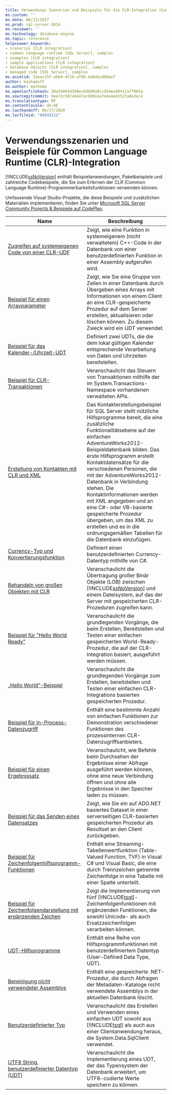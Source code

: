 ```yaml
---
title: Verwendungs Szenarien und Beispiele für die CLR-Integration (Common Language Runtime) | Microsoft-Dokumentation
ms.custom: ''
ms.date: 06/13/2017
ms.prod: sql-server-2014
ms.reviewer: ''
ms.technology: database-engine
ms.topic: reference
helpviewer_keywords:
- scenarios [CLR integration]
- common language runtime [SQL Server], samples
- examples [CLR integration]
- sample applications [CLR integration]
- database objects [CLR integration], samples
- managed code [SQL Server], samples
ms.assetid: 33aac25f-abb4-4f29-af88-4a0dacd80ae7
author: mashamsft
ms.author: mathoma
ms.openlocfilehash: 30a54064d398ec6db09a9ccd54eed9411a7f905a
ms.sourcegitcommit: 9ee72c507ab447ac69014a7eea4e43523a0a3ec4
ms.translationtype: MT
ms.contentlocale: de-DE
ms.lasthandoff: 06/17/2020
ms.locfileid: "84933212"
---
```

# <a name="usage-scenarios-and-examples-for-common-language-runtime-clr-integration"></a>Verwendungsszenarien und Beispiele für Common Language Runtime (CLR)-Integration
  [!INCLUDE[ssNoVersion](../../includes/ssnoversion-md.md)] enthält Beispielanwendungen, Paketbeispiele und zahlreiche Codebeispiele, die Sie zum Erlernen der CLR (Common Language Runtime)-Programmierbarkeitsfunktionen verwenden können.  
  
 Umfassende Visual Studio-Projekte, die diese Beispiele und zusätzlichen Materialien implementieren, finden Sie unter [Microsoft SQL Server Community Projects & Beispiele auf CodePlex](https://go.microsoft.com/fwlink/?LinkID=193935).  
  
|Name|Beschreibung|  
|----------|-----------------|  
|[Zugreifen auf systemeigenen Code von einer CLR-UDF](../../../2014/database-engine/dev-guide/accessing-native-code-from-a-clr-udf.md)|Zeigt, wie eine Funktion in systemeigenem (nicht verwaltetem) C++-Code in der Datenbank von einer benutzerdefinierten Funktion in einer Assembly aufgerufen wird.|  
|[Beispiel für einen Arrayparameter](../../../2014/database-engine/dev-guide/array-parameter-sample.md)|Zeigt, wie Sie eine Gruppe von Zeilen in einer Datenbank durch Übergeben eines Arrays mit Informationen von einem Client an eine CLR-gespeicherte Prozedur auf dem Server erstellen, aktualisieren oder löschen können. Zu diesem Zweck wird ein UDT verwendet.|  
|[Beispiel für das Kalender-/Uhrzeit-UDT](../../../2014/database-engine/dev-guide/calendar-aware-date-and-time-udt-sample.md)|Definiert zwei UDTs, die die dem lokal gültigen Kalender entsprechende Verarbeitung von Daten und Uhrzeiten bereitstellen.|  
|[Beispiel für CLR-Transaktionen](../../../2014/database-engine/dev-guide/clr-transactions-sample.md)|Veranschaulicht das Steuern von Transaktionen mithilfe der im System.Transactions-Namespace vorhandenen verwalteten APIs.|  
|[Erstellung von Kontakten mit CLR und XML](../../../2014/database-engine/dev-guide/contact-creation-using-clr-and-xml.md)|Das Kontakterstellungsbeispiel für SQL Server stellt nützliche Hilfsprogramme bereit, die eine zusätzliche Funktionalitätsebene auf der einfachen AdventureWorks2012-Beispieldatenbank bilden. Das erste Hilfsprogramm erstellt Kontaktdatensätze für die verschiedenen Personen, die mit der AdventureWorks2012-Datenbank in Verbindung stehen. Die Kontaktinformationen werden mit XML angegeben und an eine C#- oder VB-basierte gespeicherte Prozedur übergeben, um das XML zu erstellen und es in die ordnungsgemäßen Tabellen für die Datenbank einzufügen.|  
|[Currency-Typ und Konvertierungsfunktion](../../../2014/database-engine/dev-guide/currency-type-and-conversion-function.md)|Definiert einen benutzerdefinierten Currency-Datentyp mithilfe von C#.|  
|[Behandeln von großen Objekten mit CLR](../../../2014/database-engine/dev-guide/handling-large-objects-using-clr.md)|Veranschaulicht die Übertragung großer Binär Objekte (LOB) zwischen [!INCLUDE[ssNoVersion](../../includes/ssnoversion-md.md)] und einem Dateisystem, auf das der Server mit gespeicherten CLR-Prozeduren zugreifen kann.|  
|[Beispiel für "Hello World Ready"](../../../2014/database-engine/dev-guide/hello-world-ready-sample.md)|Veranschaulicht die grundlegenden Vorgänge, die beim Erstellen, Bereitstellen und Testen einer einfachen gespeicherten World-Ready-Prozedur, die auf der CLR-Integration basiert, ausgeführt werden müssen.|  
|[„Hello World“-Beispiel](../../../2014/database-engine/dev-guide/hello-world-sample.md)|Veranschaulicht die grundlegenden Vorgänge zum Erstellen, bereitstellen und Testen einer einfachen CLR-Integrations basierten gespeicherten Prozedur.|  
|[Beispiel für In-Process-Datenzugriff](../../../2014/database-engine/dev-guide/in-process-data-access-sample.md)|Enthält eine bestimmte Anzahl von einfachen Funktionen zur Demonstration verschiedener Funktionen des prozessinternen CLR-Datenzugriffsanbieters.|  
|[Beispiel für einen Ergebnissatz](../../../2014/database-engine/dev-guide/result-set-sample.md)|Veranschaulicht, wie Befehle beim Durchsehen der Ergebnisse einer Abfrage ausgeführt werden können, ohne eine neue Verbindung öffnen und ohne alle Ergebnisse in den Speicher laden zu müssen.|  
|[Beispiel für das Senden eines Datensatzes](../../../2014/database-engine/dev-guide/send-dataset-sample.md)|Zeigt, wie Sie ein auf ADO.NET basiertes Dataset in einer serverseitigen CLR-basierten gespeicherten Prozedur als Resultset an den Client zurückgeben.|  
|[Beispiel für Zeichenfolgenhilfsprogramm-Funktionen](../../../2014/database-engine/dev-guide/string-utility-functions-sample.md)|Enthält eine Streaming-Tabellenwertfunktion (Table-Valued Function, TVF) in Visual C# und Visual Basic, die eine durch Trennzeichen getrennte Zeichenfolge in eine Tabelle mit einer Spalte unterteilt.|  
|[Beispiel für Zeichenfolgendarstellung mit ergänzenden Zeichen](../../../2014/database-engine/dev-guide/supplementary-aware-string-manipulation-sample.md)|Zeigt die Implementierung von fünf [!INCLUDE[tsql](../../includes/tsql-md.md)]-Zeichenfolgenfunktionen mit ergänzenden Funktionen, die sowohl Unicode- als auch Ersatzzeichenfolgen verarbeiten können.|  
|[UDT-Hilfsprogramme](../../../2014/database-engine/dev-guide/udt-utilities.md)|Enthält eine Reihe von Hilfsprogrammfunktionen mit benutzerdefiniertem Datentyp (User-Defined Data Type, UDT).|  
|[Bereinigung nicht verwendeter Assemblys](../../../2014/database-engine/dev-guide/unused-assembly-cleanup.md)|Enthält eine gespeicherte .NET-Prozedur, die durch Abfragen der Metadaten-Kataloge nicht verwendete Assemblys in der aktuellen Datenbank löscht.|  
|[Benutzerdefinierter Typ](../../../2014/database-engine/dev-guide/user-defined-type.md)|Veranschaulicht das Erstellen und Verwenden eines einfachen UDT sowohl aus [!INCLUDE[tsql](../../includes/tsql-md.md)] als auch aus einer Clientanwendung heraus, die System.Data.SqlClient verwendet.|  
|[UTF8 String, benutzerdefinierter Datentyp &#40;UDT&#41;](../../../2014/database-engine/dev-guide/utf8-string-user-defined-data-type-udt.md)|Veranschaulicht die Implementierung eines UDT, der das Typensystem der Datenbank erweitert, um UTF8-codierte Werte speichern zu können.|  
  
  
